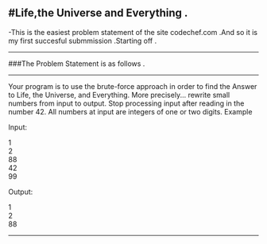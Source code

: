 #Life,the Universe and Everything .
---


-This is the easiest problem statement of the site codechef.com .And so it is my first succesful submmission .Starting off .

***
###The Problem Statement is as follows .
***
Your program is to use the brute-force approach in order to find the Answer to Life, the Universe, and Everything. More precisely... rewrite small numbers from input to output. Stop processing input after reading in the number 42. All numbers at input are integers of one or two digits.
Example


Input:

1<br>
2<br>
88<br>
42<br>
99

Output:

1<br>
2<br>
88

---

